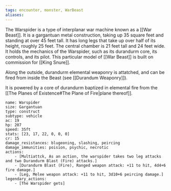 ```yaml
---
tags: encounter, monster, WarBeast
aliases: 
---
```


The Warspider is a type of interplanar war machine known as a [[War Beast]]. It is a gargantuan metal construction, taking up 35 square feet and standing at over 45 feet tall. It has long legs that take up over half of its height, roughly 25 feet. The central chamber is 21 feet tall and 24 feet wide. It holds the mechanics of the Warspider, such as its durandurm core, its controls, and its pilot. This particular model of [[War Beast]] is built on commission for [[King Snure]]. 

Along the outside, durandurm elemental weaponry is attatched, and can be fired from inside the Beast (see [[Durandum Weaponry]]).

It is powered by a core of durandurm baptized in elemental fire from the [[The Planes of Existence#The Plane of Fire|plane thereof]]. 

```statblock
name: Warspider
size: Gargantuan
type: construct
subtype: vehicle
ac: 19
hp: 207
speed: 35ft
stats: [23, 17, 22, 0, 0, 0]
cr: 15
damage_resistances: blugeoning, slashing, peircing
damage_immunities: poision, psychic, necrotic
actions:
	- [Multiattck, As an action, the warspider takes two leg attacks and two Durandurm Blast (Fire) attacks.]
	- [Durandurm Blast (Fire), Ranged weapon attack: +11 to hit, 4d4+6 fire damage.]
	- [Leg, Melee weapon attack: +11 to hit, 3d10+6 peircing damage.]
legendary_actions:
	- [The Warspider gets]
```